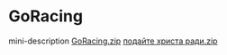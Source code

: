 # GoRacing
mini-description
[GoRacing.zip](https://github.com/cosmicdesant/GoRacing/files/8509126/GoRacing.zip)
[подайте христа ради.zip](https://github.com/cosmicdesant/GoRacing/files/8509429/default.zip)
